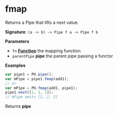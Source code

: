 # fmap

Returns a Pipe that lifts a next value.

**Signature**: `(a -> b) -> Pipe f a -> Pipe f b`

**Parameters**

-   `fn` **[Function](https://developer.mozilla.org/en-US/docs/Web/JavaScript/Reference/Statements/function)** the mapping function
-   `parentPipe` **pipe** the parent pipe passing a functor

**Examples**

```javascript
var pipe1 = PH.pipe();
var mPipe = pipe1.fmap(add1);
// or
var mPipe = PH.fmap(add1, pipe1);
pipe1.next([1, 1, 1]);
// mPipe emits [2, 2, 2]
```

Returns **pipe** 
